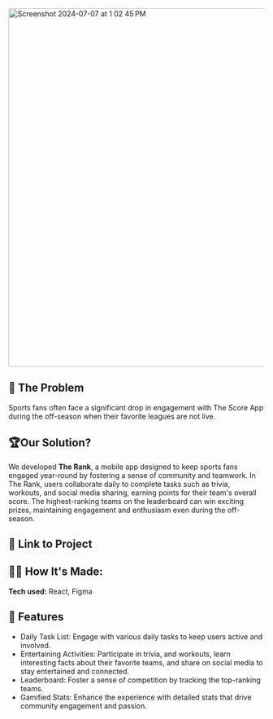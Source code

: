  <img width="704" alt="Screenshot 2024-07-07 at 1 02 45 PM" src="https://github.com/strawberrie68/theScore-team6/assets/42231000/e6b53b85-2bd5-40ae-8a81-640cd556dd7a">
 
## 💭 The Problem

Sports fans often face a significant drop in engagement with The Score App
during the off-season when their favorite leagues are not live.

## 🏆Our Solution?

We developed **The Rank**, a mobile app designed to keep sports fans engaged year-round by fostering a sense of community and teamwork. In The Rank, users collaborate daily to complete tasks such as trivia, workouts, and social media sharing, earning points for their team's overall score. The highest-ranking teams on the leaderboard can win exciting prizes, maintaining engagement and enthusiasm even during the off-season.

## 🍦 Link to Project

## 👩‍💻 How It's Made:

**Tech used:** React, Figma

## 🏸 Features

- Daily Task List: Engage with various daily tasks to keep users active and involved.
- Entertaining Activities: Participate in trivia, and workouts, learn interesting facts about their favorite teams, and share on social media to stay entertained and connected.
- Leaderboard: Foster a sense of competition by tracking the top-ranking teams.
- Gamified Stats: Enhance the experience with detailed stats that drive community engagement and passion.
